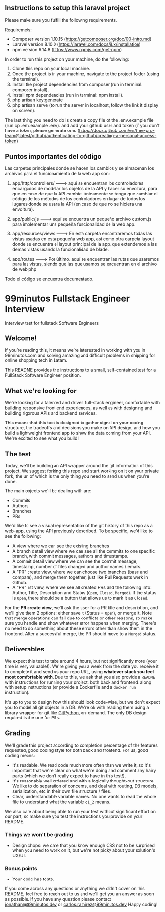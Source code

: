 ## Instructions to setup this laravel project

Please make sure you fulfill the following requirements.

Requiremets:
- Composer version 1.10.15 (https://getcomposer.org/doc/00-intro.md)
- Laravel version 8.10.0 (https://laravel.com/docs/8.x/installation)
- npm version 6.14.8 (https://www.npmjs.com/get-npm)

In order to run this project on your machine, do the following:

1. Clone this repo on your local machine.
2. Once the project is in your machine, navigate to the project folder (using the terminal).
3. Install the project dependencies from composer (run in terminal: composer install).
4. Install npm dependencies (run in terminal: npm install).
5. php artisan key:generate
6. php artisan serve (to run the server in localhost, follow the link it display on screen).

The last thing you need to do is create a copy file of the .env.example file (run cp .env.example .env).
and add your github user and token (if you don't have a token, please generate one. 
(https://docs.github.com/en/free-pro-team@latest/github/authenticating-to-github/creating-a-personal-access-token)

## Puntos importantes del código
Las carpetas principales donde se hacen los cambios y se almacenan los archivos para el funcionamiento de la web app son:

1. app/http/controllers/ ---> aquí se encuentran los controladores encargados de modelar los objetos de la API y hacer su envoltura,
   para que en caso de que la API cambie, únicamente se tenga que cambiar el código de los métodos de los controladores en lugar
   de todos los lugares donde se usara la API (en caso de que no se hiciera una envoltura).
  
2. app/public/js ---> aquí se encuentra un pequeño archivo custom.js para implementar una pequeña funcionalidad de la web app.

3. app/resources/views ---> En esta carpeta encontraremos todas las vistas usadas en esta pequeña web app, así como otra carpeta layout
   donde se encuentra el layout principal de la app, que extendemos a las demas vistas usando la funcionalidad de blade.
   
4. app/routes ---> Por último, aquí se encuentran las rutas que usaremos para las vistas, siendo que las que usamos se encuentran en
   el archivo de web.php
   
Todo el código se encuentra documentado.


# 99minutos Fullstack Engineer Interview
Interview test for fullstack Software Engineers

## Welcome!
If you’re reading this, it means we’re interested in working with you in 99minutos.com and solving amazing and difficult problems in shipping for online shopping tech in Latam.

This README provides the instructions to a small, self-contained test for a FullStack Software Engineer position.

## What we're looking for
We're looking for a talented and driven full-stack engineer, comfortable with building responsive front end experiences, as well as with designing and building rigorous APIs and backend services. 

This means that this test is designed to gather signal on your coding structure, the tradeoffs and decisions you make on API design, and how you build a lightweight frontend app to show the data coming from your API. We're excited to see what you build!

## The test
Today, we'll be building an API wrapper around the git information of this project. We suggest forking this repo and start working on it on your private fork, the url of which is the only thing you need to send us when you're done.

The main objects we'll be dealing with are:
- Commits
- Authors
- Branches
- PRs

We'd like to see a visual representation of the git history of this repo as a web-app, using the API previously described. To be specific, we'd like to see the following:
- A view where we can see the existing branches
- A branch detail view where we can see all the commits to one specific branch, with commit messages, authors and timestamps.
- A commit detail view where we can see the commit message, timestamp, number of files changed and author names / emails.
- A "PR" create view, where we can choose two branches (base and compare), and merge them together, just like Pull Requests work in Github. 
- A "PR" list view, where we see all created PRs and the following info: Author, Title, Description and Status (`Open`, `Closed`, `Merged`). If the status is `Open`, there should be a button that allows us to mark it as `Closed`.

For the **PR create view**, we'll ask the user for a PR title and description, and we'll give them 2 options: either save it (Status = `Open`), or merge it. Note that merge operations can fail due to conflicts or other reasons, so make sure you handle and show whatever error happens when merging. There's no need to do something about these errors other than show them in the frontend. After a successful merge, the PR should move to a `Merged` status.

## Deliverables
We expect this test to take around 4 hours, but not significantly more (your time is very valuable!). We're giving you a week from the date you receive it to complete it and send us your repo URL, using **whatever stack you feel most comfortable with**. Due to this, we ask that you also provide a `README` with instructions for running your project, both back and frontend, along with setup instructions (or provide a Dockerfile and a `docker run` instruction).

It's up to you to design how this should look code-wise, but we don't expect you to model all git objects in a DB. We're ok with reading them using a library wrapper for git like [GitPython](https://gitpython.readthedocs.io/en/stable/), on-demand. The only DB design required is the one for PRs.

## Grading
We'll grade this project according to completion percentage of the features requested, good coding style for both back and frontend. For us, good coding means:
- It's readable. We read code much more often than we write it, so it's important that we're clear on what we're doing and comment any hairy parts (which we don't really expect to have in this test!).
- It's reasonably well ordered and with a logically thought-out structure. We like to do separation of concerns, and deal with routing, DB models, serialization, etc in their own file structure / files. 
- Clear, understandable variable names. No one wants to read the whole file to understand what the variable `c1_2` means.

We also care about being able to run your test without significant effort on our part, so make sure you test the instructions you provide on your README.

### Things we won't be grading
- Design chops: we care that you know enough CSS not to be surprised when you need to work on it, but we're not picky about your solution's UX/UI.

### Bonus points
- Your code has tests.

If you come across any questions or anything we didn't cover on this README, feel free to reach out to us and we'll get you an answer as soon as possible.
If you have any question please contact jonathan@99minutos.dev or carlos.ramirez@99minutos.dev
Happy coding!

